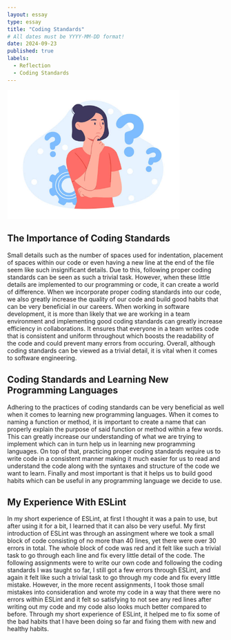 ```yaml
---
layout: essay
type: essay
title: "Coding Standards"
# All dates must be YYYY-MM-DD format!
date: 2024-09-23
published: true
labels:
  - Reflection
  - Coding Standards
---
```


<img width="400px" class="rounded float-start pe-4" src="../img/Reflection.jpg">

## The Importance of Coding Standards 

Small details such as the number of spaces used for indentation, placement of spaces within our code or even having a new line at the end of the file seem like such insignificant details. Due to this, following proper coding standards can be seen as such a trivial task. However, when these little details are implemented to our programming or code, it can create a world of difference. When we incorporate proper coding standards into our code, we also greatly increase the quality of our code and build good habits that can be very beneficial in our careers. When working in software development, it is more than likely that we are working in a team environment and implementing good coding standards can greatly increase efficiency in collaborations. It ensures that everyone in a team writes code that is consistent and uniform throughout which boosts the readability of the code and could prevent many errors from occuring. Overall, although coding standards can be viewed as a trivial detail, it is vital when it comes to software engineering. 

## Coding Standards and Learning New Programming Languages

Adhering to the practices of coding standards can be very beneficial as well when it comes to learning new programming languages. When it comes to naming a function or method, it is important to create a name that can properly explain the purpose of said function or method within a few words. This can greatly increase our understanding of what we are trying to implement which can in turn help us in learning new programming languages. On top of that, practicing proper coding standards require us to write code in a consistent manner making it much easier for us to read and understand the code along with the syntaxes and structure of the code we want to learn. Finally and most important is that it helps us to build good habits which can be useful in any programming language we decide to use. 

## My Experience With ESLint

In my short experience of ESLint, at first I thought it was a pain to use, but after using it for a bit, I learned that it can also be very useful. My first introduction of ESLint was through an assingment where we took a small block of code consisting of no more than 40 lines, yet there were over 30 errors in total. The whole block of code was red and it felt like such a trivial task to go through each line and fix every little detail of the code. The following assignments were to write our own code and following the coding standards I was taught so far, I still got a few errors through ESLint, and again it felt like such a trivial task to go through my code and fix every little mistake. However, in the more recent assignments, I took those small mistakes into consideration and wrote my code in a way that there were no errors within ESLint and it felt so satisfying to not see any red lines after writing out my code and my code also looks much better compared to before. Through my short experience of ESLint, it helped me to fix some of the bad habits that I have been doing so far and fixing them with new and healthy habits. 
